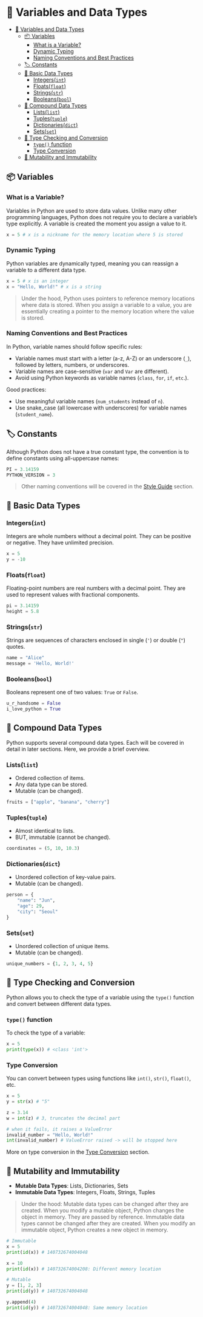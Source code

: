 # 📘 Variables and Data Types

- [📘 Variables and Data Types](#-variables-and-data-types)
  - [📦 Variables](#-variables)
    - [What is a Variable?](#what-is-a-variable)
    - [Dynamic Typing](#dynamic-typing)
    - [Naming Conventions and Best Practices](#naming-conventions-and-best-practices)
  - [🏷️ Constants](#️-constants)
  - [🔢 Basic Data Types](#-basic-data-types)
    - [Integers(`int`)](#integersint)
    - [Floats(`float`)](#floatsfloat)
    - [Strings(`str`)](#stringsstr)
    - [Booleans(`bool`)](#booleansbool)
  - [🧱 Compound Data Types](#-compound-data-types)
    - [Lists(`list`)](#listslist)
    - [Tuples(`tuple`)](#tuplestuple)
    - [Dictionaries(`dict`)](#dictionariesdict)
    - [Sets(`set`)](#setsset)
  - [📐 Type Checking and Conversion](#-type-checking-and-conversion)
    - [`type()` function](#type-function)
    - [Type Conversion](#type-conversion)
  - [🔗 Mutability and Immutability](#-mutability-and-immutability)

## 📦 Variables

### What is a Variable?

Variables in Python are used to store data values. Unlike many other programming languages, Python does not require you to declare a variable’s type explicitly. A variable is created the moment you assign a value to it.

```python
x = 5 # x is a nickname for the memory location where 5 is stored
```

### Dynamic Typing

Python variables are dynamically typed, meaning you can reassign a variable to a different data type.

```python
x = 5 # x is an integer
x = "Hello, World!" # x is a string
```

> Under the hood, Python uses pointers to reference memory locations where data is stored. When you assign a variable to a value, you are essentially creating a pointer to the memory location where the value is stored.

### Naming Conventions and Best Practices

In Python, variable names should follow specific rules:

- Variable names must start with a letter (a-z, A-Z) or an underscore (`_`), followed by letters, numbers, or underscores.
- Variable names are case-sensitive (`var` and `Var` are different).
- Avoid using Python keywords as variable names (`class`, `for`, `if`, `etc`.).

Good practices:

- Use meaningful variable names (`num_students` instead of `n`).
- Use snake_case (all lowercase with underscores) for variable names (`student_name`).

## 🏷️ Constants

Although Python does not have a true constant type, the convention is to define constants using all-uppercase names:

```python
PI = 3.14159
PYTHON_VERSION = 3
```

> Other naming conventions will be covered in the [Style Guide](../additional-topics/style-guide.md) section.

## 🔢 Basic Data Types

### Integers(`int`)

Integers are whole numbers without a decimal point. They can be positive or negative. They have unlimited precision.

```python
x = 5
y = -10
```

### Floats(`float`)

Floating-point numbers are real numbers with a decimal point. They are used to represent values with fractional components.

```python
pi = 3.14159
height = 5.8
```

### Strings(`str`)

Strings are sequences of characters enclosed in single (`'`) or double (`"`) quotes.

```python
name = "Alice"
message = 'Hello, World!'
```

### Booleans(`bool`)

Booleans represent one of two values: `True` or `False`.

```python
u_r_handsome = False
i_love_python = True
```

## 🧱 Compound Data Types

Python supports several compound data types. Each will be covered in detail in later sections. Here, we provide a brief overview.

### Lists(`list`)

- Ordered collection of items.
- Any data type can be stored.
- Mutable (can be changed).

```python
fruits = ["apple", "banana", "cherry"]
```

### Tuples(`tuple`)

- Almost identical to lists.
- BUT, immutable (cannot be changed).

```python
coordinates = (5, 10, 10.3)
```

### Dictionaries(`dict`)

- Unordered collection of key-value pairs.
- Mutable (can be changed).

```python
person = {
    "name": "Jun",
    "age": 29,
    "city": "Seoul"
}
```

### Sets(`set`)

- Unordered collection of unique items.
- Mutable (can be changed).

```python
unique_numbers = {1, 2, 3, 4, 5}
```

## 📐 Type Checking and Conversion

Python allows you to check the type of a variable using the `type()` function and convert between different data types.

### `type()` function

To check the type of a variable:

```python
x = 5
print(type(x)) # <class 'int'>
```

### Type Conversion

You can convert between types using functions like `int()`, `str()`, `float()`, etc.

```python
x = 5
y = str(x) # "5"

z = 3.14
w = int(z) # 3, truncates the decimal part

# when it fails, it raises a ValueError
invalid_number = "Hello, World!"
int(invalid_number) # ValueError raised -> will be stopped here
```

More on type conversion in the [Type Conversion](./type-conversion.md) section.

## 🔗 Mutability and Immutability

- **Mutable Data Types**: Lists, Dictionaries, Sets
- **Immutable Data Types**: Integers, Floats, Strings, Tuples

> Under the hood:
> Mutable data types can be changed after they are created. When you modify a mutable object, Python changes the object in memory. They are passed by reference.
> Immutable data types cannot be changed after they are created. When you modify an immutable object, Python creates a new object in memory.

```python
# Immutable
x = 5
print(id(x)) # 140732674004048

x = 10
print(id(x)) # 140732674004208: Different memory location

# Mutable
y = [1, 2, 3]
print(id(y)) # 140732674004048

y.append(4)
print(id(y)) # 140732674004048: Same memory location
```
